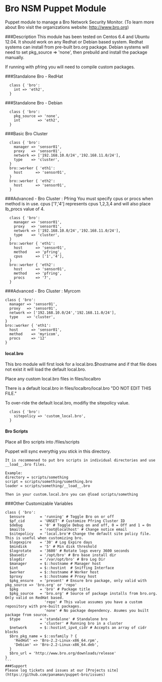 Bro NSM Puppet Module
=====================
Puppet module to manage a Bro Network Security Monitor. 
(To learn more about Bro visit the organizations website: http://www.bro.org)

###Description
This module has been tested on Centos 6.4 and Ubuntu 12.04. It should work on any Redhat or Debian based system.
Redhat systems can install from pre-built bro.org package. Debian systems will need to set pkg_source => 'none', then prebuild and install the package manually.

If running with pfring you will need to compile custom packages.

###Standalone Bro - RedHat
```
  class { 'bro':
    int => 'eth2',
  }
```
###Standalone Bro - Debian
```
  class { 'bro':
    pkg_source => 'none',
    int        => 'eth2',
  }
```
###Basic Bro Cluster
```
  class { 'bro':
    manager => 'sensor01',
    proxy   => 'sensor01',
    network => ['192.168.10.0/24','192.168.11.0/24'],
    type    => 'cluster',
  }
  bro::worker { 'eth1':
    host      => 'sensor01',
  }
  bro::worker { 'eth2':
    host      => 'sensor01',
  }
```
###Advanced - Bro Cluster : Pfring
You must specify cpus or procs when method is in use.
cpus ['1','4'] represents cpus 1,2,3,4 and will also place lb_procs value of 4.
```
  class { 'bro':
    manager => 'sensor01',
    proxy   => 'sensor01',
    network => ['192.168.10.0/24','192.168.11.0/24'],
    type    => 'cluster',
  }
  bro::worker { 'eth1':
    host      => 'sensor01',
    method    => 'pfring',
    cpus      => ['1','4'],
  }
  bro::worker { 'eth2':
    host      => 'sensor01',
    method    => 'pfring',
    procs     => '7',
  }
```
###Advanced - Bro Cluster : Myrcom
  ```
  class { 'bro':
    manager => 'sensor01',
    proxy   => 'sensor01',
    network => ['192.168.10.0/24','192.168.11.0/24'],
    type    => 'cluster',
  }
  bro::worker { 'eth1':
    host      => 'sensor01',
    method    => 'myricom',
    procs     => '12'
  }
```
#### local.bro
This bro module will first look for a local.bro.$hostname and if that file does not exist it will load the default local.bro.

Place any custom local.bro files in files/localbro

There is a default local.bro in files/localbro/local.bro "DO NOT EDIT THIS FILE."

To over-ride the default local.bro, modifiy the sitepolicy value.
````
  class { 'bro':
    sitepolicy => 'custom_local.bro',
  }
````
#### Bro Scripts
Place all Bro scripts into /files/scripts

Puppet will sync everythig you stick in this directory.
````
It is recommened to put bro scripts in individual directories and use __load__.bro files.

Example:
directory = scripts/something
script = scripts/something/something.bro
loader = scripts/something/__load__.bro

Then in your custom.local.bro you can @load scripts/something
````

###Other Customizable Variables
````
class { 'bro':
  $ensure       = 'running' # Toggle Bro on or off
  $pf_cid       = 'UNSET' # Customize Pfring Cluster ID
  $debug        = '0' # Toggle Debug on and off, 0 = Off and 1 = On
  $mailto       = 'root@localhost' # Change notice email
  $sitepolicy   = 'local.bro'# Change the default site policy file. This is useful when customizing bro.
  $logexpire    = '30' # Log Expire days
  $mindisk      = '5' # Min disk threshold
  $logrotate    = '3600' # Rotate logs every 3600 seconds
  $basedir      = '/opt/bro' # Bro base install dir
  $logdir       = '/var/opt/bro' # Bro Log Dir
  $manager      = $::hostname # Manager host
  $int          = $::hostint  # Sniffing Interface 
  $worker       = $::hostname # Worker host
  $proxy        = $::hostname # Proxy host
  $pkg_ensure   = 'present' # Ensure bro package, only valid with pkg_source => 'bro.org' or 'repo'
  $pkg          = 'bro' # Package title
  $pkg_source   = 'bro.org' # Source of package installs from bro.org. Only valid on RedHat based.
                  'repo' # This value assumes you have a custom repository with pre-built packages.
                  'none' # No package dependency. Asumes you built package from source.
  $type         = 'standalone' # Standalone bro
                = 'cluster' # Running bro in a cluster
  $network      = $::hostint_ipv4_cidr # Accepts an array of cidr blocks
  $bro_pkg_name = $::osfamily ? {
    'RedHat' => 'Bro-2.2-Linux-x86_64.rpm',
    'Debian' => 'Bro-2.2-Linux-x86_64.deb',
  }
  $bro_url = 'http://www.bro.org/downloads/release'
}
```
###Support
Please log tickets and issues at our [Projects site](https://github.com/panaman/puppet-bro/issues)

